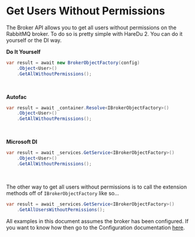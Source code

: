 # Get Users Without Permissions

The Broker API allows you to get all users without permissions on the RabbitMQ broker. To do so is pretty simple with HareDu 2. You can do it yourself or the DI way.

**Do It Yourself**

```c#
var result = await new BrokerObjectFactory(config)
    .Object<User>()
    .GetAllWithoutPermissions();
```
<br>

**Autofac**

```c#
var result = await _container.Resolve<IBrokerObjectFactory>()
    .Object<User>()
    .GetAllWithoutPermissions();
```
<br>

**Microsoft DI**

```c#
var result = await _services.GetService<IBrokerObjectFactory>()
    .Object<User>()
    .GetAllWithoutPermissions();
```
<br>

The other way to get all users without permissions is to call the extension methods off of ```IBrokerObjectFactory``` like so...

```c#
var result = await _services.GetService<IBrokerObjectFactory>()
    .GetAllUsersWithoutPermissions();
```

All examples in this document assumes the broker has been configured. If you want to know how then go to the Configuration documentation [here](https://github.com/ahives/HareDu3/blob/master/docs/configuration.md).


